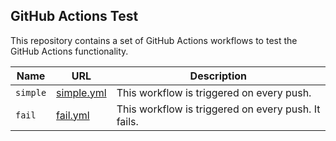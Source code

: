 ## GitHub Actions Test

This repository contains a set of GitHub Actions workflows to test the GitHub Actions functionality.

| Name | URL | Description |
| ---- | --- | ----------- |
| `simple` | [simple.yml](.github/workflows/simple.yml) | This workflow is triggered on every push. |
| `fail` | [fail.yml](.github/workflows/fail.yml) | This workflow is triggered on every push. It fails. |